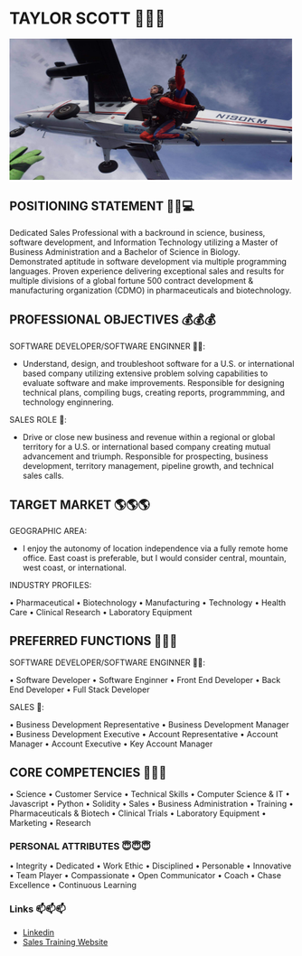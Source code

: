 # TAYLOR SCOTT 👋👋👋

<img src="Images\Skydive.jpg" alt="Skydive" width="500" height="250">

## POSITIONING STATEMENT 🧬👔💻
Dedicated Sales Professional with a backround in science, business, software development, and Information Technology utilizing a Master of Business Administration and a Bachelor of Science in Biology. Demonstrated aptitude in software development via multiple programming languages. Proven experience delivering exceptional sales and results for multiple divisions of a global fortune 500 contract development & manufacturing organization (CDMO) in pharmaceuticals and biotechnology.

## PROFESSIONAL OBJECTIVES 💰💰💰
SOFTWARE DEVELOPER/SOFTWARE ENGINNER 👨‍💻: 
- Understand, design, and troubleshoot software for a 
U.S. or international based company utilizing extensive problem solving capabilities to evaluate software and make improvements. Responsible for designing technical plans, compiling bugs, creating reports, programmming, and technology enginnering.    

SALES ROLE 👔: 
- Drive or close new business and revenue within a regional or global territory for a U.S. or international based company creating mutual advancement and triumph. Responsible for prospecting, business development, territory management, pipeline growth, and technical sales calls.

## TARGET MARKET 🌎🌎🌎
GEOGRAPHIC AREA: 
- I enjoy the autonomy of location independence via a fully remote home office. East coast is preferable, but I would consider central, mountain, west coast, or international.

INDUSTRY PROFILES:

• Pharmaceutical
• Biotechnology
• Manufacturing
• Technology
• Health Care
• Clinical Research
• Laboratory Equipment

## PREFERRED FUNCTIONS 👷👷👷
SOFTWARE DEVELOPER/SOFTWARE ENGINNER 👨‍💻:

• Software Developer
• Software Enginner
• Front End Developer
• Back End Developer
• Full Stack Developer

SALES 👔:

• Business Development Representative
• Business Development Manager
• Business Development Executive
• Account Representative
• Account Manager
• Account Executive
• Key Account Manager

## CORE COMPETENCIES 🧠🧠🧠
• Science
• Customer Service
• Technical Skills
• Computer Science & IT
• Javascript
• Python
• Solidity
• Sales
• Business Administration
• Training
• Pharmaceuticals & Biotech
• Clinical Trials
• Laboratory Equipment
• Marketing
• Research

### PERSONAL ATTRIBUTES 😇😇😇
• Integrity
• Dedicated
• Work Ethic
• Disciplined
• Personable
• Innovative
• Team Player
• Compassionate
• Open Communicator
• Coach
• Chase Excellence
• Continuous Learning

### Links 📫📫📫
- <a href= "https://www.linkedin.com/in/matthew-taylor-scott-mba-07410b206/">Linkedin</a> 
- <a href= "https://insidesalestraining.github.io/">Sales Training Website</a>



<!--
**mtscott3/mtscott3** is a ✨ _special_ ✨ repository because its `README.md` (this file) appears on your GitHub profile.

Here are some ideas to get you started:

- 🔭 I’m currently working on ...
- 🌱 I’m currently learning ...
- 👯 I’m looking to collaborate on ...
- 🤔 I’m looking for help with ...
- 💬 Ask me about ...
- 📫 How to reach me: ...
- 😄 Pronouns: ...
- ⚡ Fun fact: ...
-->
